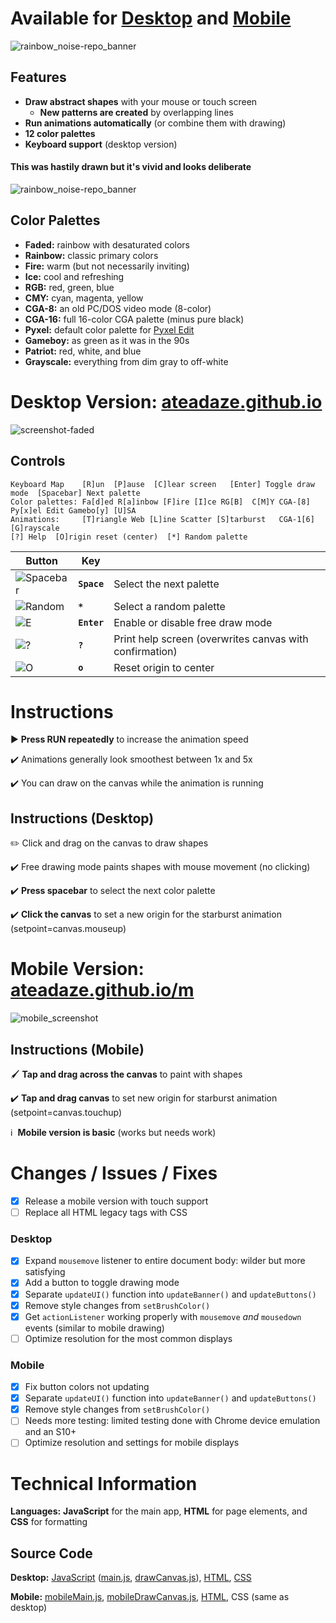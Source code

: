 # Available for [Desktop](https://ateadaze.github.io/) and [Mobile](https://ateadaze.github.io/m/)
![rainbow_noise-repo_banner](/images/rainbow_noise-header.png)

## Features
* **Draw abstract shapes** with your mouse or touch screen
  * **New patterns are created** by overlapping lines
* **Run animations automatically** (or combine them with drawing)
* **12 color palettes**
* **Keyboard support** (desktop version)

#### This was hastily drawn but it's vivid and looks deliberate
![rainbow_noise-repo_banner](/images/rainbow_noise-screenshot-drawn-faded-1-1000px.png)

## Color Palettes
* **Faded:** rainbow with desaturated colors
* **Rainbow:** classic primary colors
* **Fire:** warm (but not necessarily inviting)
* **Ice:** cool and refreshing
* **RGB:** red, green, blue
* **CMY:** cyan, magenta, yellow
* **CGA-8:** an old PC/DOS video mode (8-color)
* **CGA-16:** full 16-color CGA palette (minus pure black)
* **Pyxel:** default color palette for [Pyxel Edit](pyxeledit.com)
* **Gameboy:** as green as it was in the 90s
* **Patriot:** red, white, and blue
* **Grayscale:** everything from dim gray to off-white

# Desktop Version: [ateadaze.github.io](https://ateadaze.github.io/)
![screenshot-faded](/images/rainbow_noise-screenshot-drawn-faded-2.png)
## Controls
```
Keyboard Map    [R]un  [P]ause  [C]lear screen   [Enter] Toggle draw mode  [Spacebar] Next palette
Color palettes: Fa[d]ed R[a]inbow [F]ire [I]ce RG[B]  C[M]Y CGA-[8] Py[x]el Edit Gamebo[y] [U]SA
Animations:     [T]riangle Web [L]ine Scatter [S]tarburst   CGA-1[6]  [G]rayscale
[?] Help  [O]rigin reset (center)  [*] Random palette
```
Button|Key|&nbsp;
---|---|---|
![Spacebar](/images/palette_button.png)|**`Space`**|Select the next palette
![Random](/images/random_palette_button.png)|**`*`**|Select a random palette
![E](/images/draw_button-color.png)|**`Enter`**|Enable or disable free draw mode
![?](/images/help_button.png)|**`?`**|Print help screen (overwrites canvas with confirmation)
![O](/images/origin_reset_button.png)|**`o`**|Reset origin to center

# Instructions
▶  **Press RUN repeatedly** to increase the animation speed

✔️ Animations generally look smoothest between 1x and 5x

✔️ You can draw on the canvas while the animation is running

## Instructions (Desktop)
✏️ Click and drag on the canvas to draw shapes

✔️ Free drawing mode paints shapes with mouse movement (no clicking)

✔️ **Press spacebar** to select the next color palette

✔️ **Click the canvas** to set a new origin for the starburst animation (setpoint=canvas.mouseup)

# Mobile Version: [ateadaze.github.io/m](https://ateadaze.github.io/m/)
![mobile_screenshot](/images/rainbow_noise-screenshot-mobile.png)

## Instructions (Mobile)
🖌️ **Tap and drag across the canvas** to paint with shapes

✔️ **Tap and drag canvas** to set new origin for starburst animation (setpoint=canvas.touchup)

ℹ️&nbsp;&nbsp;**Mobile version is basic** (works but needs work)

# Changes / Issues / Fixes
* [X] Release a mobile version with touch support
* [ ] Replace all HTML legacy tags with CSS
### Desktop
* [X] Expand `mousemove` listener to entire document body: wilder but more satisfying
* [X] Add a button to toggle drawing mode
* [X] Separate `updateUI()` function into `updateBanner()` and `updateButtons()`
* [X] Remove style changes from `setBrushColor()`
* [X] Get `actionListener` working properly with `mousemove` *and* `mousedown` events (similar to mobile drawing)
* [ ] Optimize resolution for the most common displays
### Mobile
* [X] Fix button colors not updating
* [X] Separate `updateUI()` function into `updateBanner()` and `updateButtons()`
* [X] Remove style changes from `setBrushColor()`
* [ ] Needs more testing: limited testing done with Chrome device emulation and an S10+
* [ ] Optimize resolution and settings for mobile displays

# Technical Information
**Languages:** **JavaScript** for the main app, **HTML** for page elements, and **CSS** for formatting
## **Source Code**
**Desktop:** [JavaScript](/scripts) ([main.js](/scripts/main.js), [drawCanvas.js](/scripts/drawCanvas.js)), [HTML](index.html), [CSS](/styles/rainbow_noise.css)

**Mobile:** [mobileMain.js](/m/scripts/mobileMain.js), [mobileDrawCanvas.js](/m/scripts/mobileDrawCanvas.js), [HTML](/m/index.html), CSS (same as desktop)
